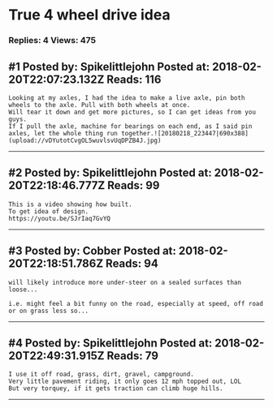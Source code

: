 # True 4 wheel drive idea

### Replies: 4 Views: 475

## \#1 Posted by: Spikelittlejohn Posted at: 2018-02-20T22:07:23.132Z Reads: 116

```
Looking at my axles, I had the idea to make a live axle, pin both wheels to the axle. Pull with both wheels at once. 
Will tear it down and get more pictures, so I can get ideas from you guys.
If I pull the axle, machine for bearings on each end, as I said pin axles, let the whole thing run together.![20180218_223447|690x388](upload://vDYutotCvgOL5wuvlsvUqDPZB4J.jpg)
```

---
## \#2 Posted by: Spikelittlejohn Posted at: 2018-02-20T22:18:46.777Z Reads: 99

```
This is a video showing how built.
To get idea of design.
https://youtu.be/SJrIaq7GvYQ
```

---
## \#3 Posted by: Cobber Posted at: 2018-02-20T22:18:51.786Z Reads: 94

```
will likely introduce more under-steer on a sealed surfaces than loose...

i.e. might feel a bit funny on the road, especially at speed, off road or on grass less so...
```

---
## \#4 Posted by: Spikelittlejohn Posted at: 2018-02-20T22:49:31.915Z Reads: 79

```
I use it off road, grass, dirt, gravel, campground.
Very little pavement riding, it only goes 12 mph topped out, LOL
But very torquey, if it gets traction can climb huge hills.
```

---

